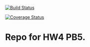 [![Build Status](https://travis-ci.org/tguens/cs207test.svg?branch=master)](https://travis-ci.org/tguens/cs207test.svg?branch=master)

[![Coverage Status](https://codecov.io/gh/tguens/cs207test/branch/master/graph/badge.svg)](https://codecov.io/gh/tguens/cs207test)

# Repo for HW4 PB5.
